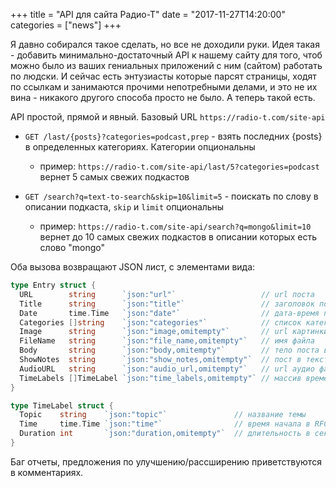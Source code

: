 +++
title = "API для сайта Радио-Т"
date = "2017-11-27T14:20:00"
categories = ["news"]
+++

Я давно собирался такое сделать, но все не доходили руки. Идея такая - добавить минимально-достаточный API к нашему сайту для того, чтоб можно было из ваших гениальных приложений с ним (сайтом) работать по людски. И сейчас есть энтузиасты которые парсят страницы, ходят по ссылкам и занимаются прочими непотребными делами, и это не их вина - никакого другого способа просто не было. А теперь такой есть.

<!--more-->

API простой, прямой и явный. Базовый URL `https://radio-t.com/site-api`

- `GET /last/{posts}?categories=podcast,prep` - взять последних {posts} в определенных категориях. Категории опциональны
    - пример: `https://radio-t.com/site-api/last/5?categories=podcast` вернет 5 самых свежих подкастов
    
- `GET /search?q=text-to-search&skip=10&limit=5` - поискать по слову в описании подкаста, `skip` и `limit` опциональны
    - пример: `https://radio-t.com/site-api/search?q=mongo&limit=10` вернет до 10 самых свежих подкастов в описании которых есть слово "mongo"

Оба вызова возвращают JSON лист, с элементами вида:

```go
type Entry struct {
  URL        string      `json:"url"`                   // url поста
  Title      string      `json:"title"`                 // заголовок поста
  Date       time.Time   `json:"date"`                  // дата-время поста в RFC3339 
  Categories []string    `json:"categories"`            // список категорий, массив строк
  Image      string      `json:"image,omitempty"`       // url картинки
  FileName   string      `json:"file_name,omitempty"`   // имя файла
  Body       string      `json:"body,omitempty"`        // тело поста в HTML
  ShowNotes  string      `json:"show_notes,omitempty"`  // пост в текстовом виде
  AudioURL   string      `json:"audio_url,omitempty"`   // url аудио файла
  TimeLabels []TimeLabel `json:"time_labels,omitempty"` // массив временых меток тем
}

type TimeLabel struct {
  Topic    string    `json:"topic"`               // название темы
  Time     time.Time `json:"time"`                // время начала в RFC3339
  Duration int       `json:"duration,omitempty"`  // длительность в секундах
}
```

Баг отчеты, предложения по улучшению/рассширению приветствуются в комментариях.
